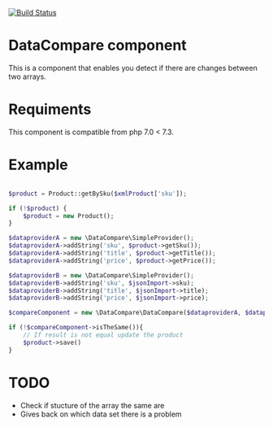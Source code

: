 [![Build Status](https://travis-ci.org/jorisros/data-compare.svg?branch=master)](https://travis-ci.org/jorisros/data-compare)

DataCompare component
=====================
This is a component that enables you detect if there are changes between two arrays.

Requiments
==========
This component is compatible from php 7.0 < 7.3.

Example
============
```php

$product = Product::getBySku($xmlProduct['sku']);

if (!$product) {
    $product = new Product();
}

$dataproviderA = new \DataCompare\SimpleProvider();
$dataproviderA->addString('sku', $product->getSku());
$dataproviderA->addString('title', $product->getTitle());
$dataproviderA->addString('price', $product->getPrice());

$dataproviderB = new \DataCompare\SimpleProvider(); 
$dataproviderB->addString('sku', $jsonImport->sku);
$dataproviderB->addString('title', $jsonImport->title);
$dataproviderB->addString('price', $jsonImport->price);

$compareComponent = new \DataCompare\DataCompare($dataproviderA, $dataproviderB);

if (!$compareComponent->isTheSame()){
    // If result is not equal update the product
    $product->save()
}

```


TODO
==== 
- Check if stucture of the array the same are
- Gives back on which data set there is a problem
